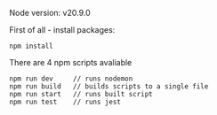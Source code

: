 Node version: v20.9.0

First of all - install packages:
```
npm install
```

There are 4 npm scripts avaliable
```
npm run dev     // runs nodemon
npm run build   // builds scripts to a single file
npm run start   // runs built script
npm run test    // runs jest
```